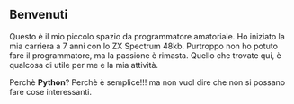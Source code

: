 ## Benvenuti

Questo è il mio piccolo spazio da programmatore amatoriale.
Ho iniziato la mia carriera a 7 anni con lo ZX Spectrum 48kb.
Purtroppo non ho potuto fare il programmatore, ma la passione è rimasta.
Quello che trovate qui, è qualcosa di utile per me e la mia attività.

Perchè **Python**?
Perchè è semplice!!! ma non vuol dire che non si possano fare cose interessanti.
